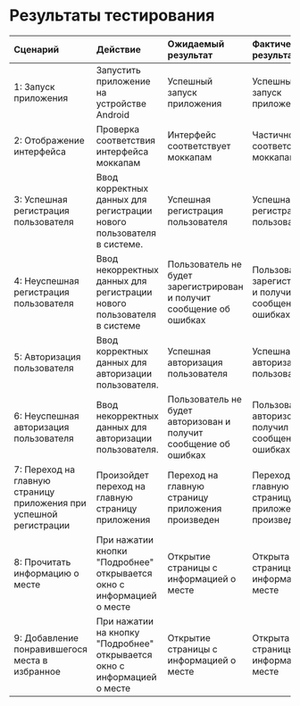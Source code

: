 # ﻿Результаты тестирования

| Сценарий                                                               | Действие                                                                         | Ожидаемый результат                                                  | Фактический результат                                          | Оценка                |
|:-----------------------------------------------------------------------|:---------------------------------------------------------------------------------|:---------------------------------------------------------------------|:---------------------------------------------------------------|:----------------------|
| 1: Запуск приложения                                                   | Запустить приложение на устройстве Android                                       | Успешный запуск приложения                                           | Успешный запуск приложения                                     | Тест пройден          |
| 2: Отображение интерфейса                                              | Проверка соответствия интерфейса моккапам                                        | Интерфейс соответствует моккапам                                      | Частичное соответствие моккапам                                | Тест пройден частично |
| 3: Успешная регистрация пользователя                                   | Ввод корректных данных для регистрации нового пользователя в системе.            | Успешная регистрация пользователя                             | Успешная регистрация пользователя                              | Тест пройден          |
| 4: Неуспешная регистрация пользователя                                 | Ввод некорректных данных для регистрации нового пользователя в системе           | Пользователь не будет зарегистрирован и получит сообщение об ошибках | Пользователь не зарегистрирован и получил сообщение об ошибках | Тест пройден          |
| 5: Авторизация пользователя                                            | Ввод корректных данных для авторизации пользователя.                             | Успешная авторизация пользователя                             | Успешная авторизация пользователя                              | Тест пройден          |
| 6: Неуспешная авторизация пользователя                             | Ввод некорректных данных для авторизации пользователя.         | Пользователь не будет авторизован и получит сообщение об ошибках | Пользователь не авторизоваен и получил сообщение об ошибках | Тест пройден          |
| 7: Переход на главную страницу приложения при успешной регистрации | Произойдет переход на главную страницу приложения                                | Переход на главную страницу приложения произведен                    | Переход на главную страницу приложения произведен              | Тест пройден          |
| 8: Прочитать информацию о месте | При нажатии кнопки "Подробнее" открывается окно с информацией о месте | Открытие страницы с информацией о месте                   | Открыта страницы с информацией о месте              | Тест пройден          |
| 9: Добавление понравившегося места в избранное | При нажатии на кнопку "Подробнее" открывается окно с информацией о месте | Открытие страницы с информацией о месте                   | Открыта страницы с информацией о месте              | Тест пройден          |
